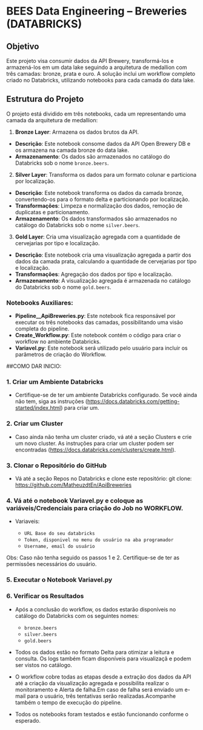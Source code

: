# BEES Data Engineering – Breweries (DATABRICKS)

## Objetivo
Este projeto visa consumir dados da API Brewery, transformá-los e armazená-los em um data lake seguindo a arquitetura de medallion com três camadas: bronze, prata e ouro. A solução inclui um workflow completo criado no Databricks, utilizando notebooks para cada camada do data lake.

## Estrutura do Projeto
O projeto está dividido em três notebooks, cada um representando uma camada da arquitetura de medallion:
1. **Bronze Layer**: Armazena os dados brutos da API.
- **Descrição**: Este notebook consome dados da API Open Brewery DB e os armazena na camada bronze do data lake.
- **Armazenamento**: Os dados são armazenados no catálogo do Databricks sob o nome `bronze.beers`.

2. **Silver Layer**: Transforma os dados para um formato colunar e particiona por localização.
- **Descrição**: Este notebook transforma os dados da camada bronze, convertendo-os para o formato delta e particionando por localização.
- **Transformações**: Limpeza e normalização dos dados, remoção de duplicatas e particionamento.
- **Armazenamento**: Os dados transformados são armazenados no catálogo do Databricks sob o nome `silver.beers`.
  
3. **Gold Layer**: Cria uma visualização agregada com a quantidade de cervejarias por tipo e localização.
- **Descrição**: Este notebook cria uma visualização agregada a partir dos dados da camada prata, calculando a quantidade de cervejarias por tipo e localização.
- **Transformações**: Agregação dos dados por tipo e localização.
- **Armazenamento**: A visualização agregada é armazenada no catálogo do Databricks sob o nome `gold.beers`.

### Notebooks Auxiliares:
- **Pipeline__ApiBreweries.py**: Este notebook fica responsável por executar os três notebooks das camadas, possibilitando uma visão completa do pipeline.
- **Create_Workflow.py**: Este notebook contém o código para criar o workflow no ambiente Databricks.
- **Variavel.py**: Este notebook será utilizado pelo usuário para incluir os parâmetros de criação do Workflow.


##COMO DAR INICIO:

### 1. Criar um Ambiente Databricks
- Certifique-se de ter um ambiente Databricks configurado. Se você ainda não tem, siga as instruções (https://docs.databricks.com/getting-started/index.html) para criar um.

### 2. Criar um Cluster
- Caso ainda não tenha um cluster criado, vá até a seção Clusters e crie um novo cluster. As instruções para criar um cluster podem ser encontradas (https://docs.databricks.com/clusters/create.html).

### 3. Clonar o Repositório do GitHub
- Vá até a seção Repos no Databricks e clone este repositório:
    git clone: https://github.com/MatheuzdtEn/ApiBreweries

### 4. Vá até o notebook Variavel.py e coloque as variáveis/Credenciais para criação do Job no WORKFLOW.

- Variaveis:

  - `URL Base do seu databricks`
  - `Token, disponivel no menu do usuário na aba programador`
  - `Username, email do usuário`

Obs: Caso não tenha seguido os passos 1 e 2. Certifique-se de ter as permissões necessários do usuário.

### 5. Executar o Notebook Variavel.py

### 6. Verificar os Resultados
- Após a conclusão do workflow, os dados estarão disponíveis no catálogo do Databricks com os seguintes nomes:
    - `bronze.beers`
    - `silver.beers`
    - `gold.beers`

- Todos os dados estão no formato Delta para otimizar a leitura e consulta. Os logs também ficam disponíveis para visualizaçã e podem ser vistos no catálogo.

- O workflow cobre todas as etapas desde a extração dos dados da API até a criação da visualização agregada e possibilita realizar 
o monitoramento e Alerta de falha.Em caso de falha será enviado um e-mail para o usuário,  três tentativas serão realizadas.Acompanhe também o tempo de execução do pipeline.

- Todos os notebooks foram testados e estão funcionando conforme o esperado.

